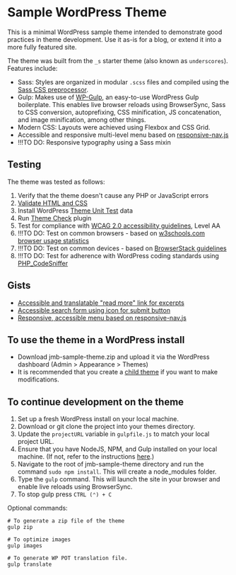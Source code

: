 
Sample WordPress Theme
===

This is a minimal WordPress sample theme intended to demonstrate good practices in theme development. Use it as-is for a blog, or extend it into a more fully featured site.

The theme was built from the `_s` starter theme (also known as `underscores`). Features include:

* Sass: Styles are organized in modular `.scss` files and compiled using the [Sass CSS preprocessor](https://sass-lang.com/).
* Gulp: Makes use of [WP-Gulp](https://github.com/ahmadawais/WPGulp), an easy-to-use WordPress Gulp boilerplate. This enables live browser reloads using BrowserSync, Sass to CSS conversion, autoprefixing, CSS minification, JS concatenation, and image minification, among other things.
* Modern CSS: Layouts were achieved using Flexbox and CSS Grid.
* Accessible and responsive multi-level menu based on [responsive-nav.js](https://github.com/viljamis/responsive-nav.js)
* !!!TO DO: Responsive typography using a Sass mixin

Testing
---------------

The theme was tested as follows:

1. Verify that the theme doesn't cause any PHP or JavaScript errors
2. [Validate HTML and CSS](https://codex.wordpress.org/Validating_a_Website)
3. Install WordPress [Theme Unit Test](https://codex.wordpress.org/Theme_Unit_Test) data
4. Run [Theme Check](https://wordpress.org/plugins/theme-check/) plugin
4. Test for compliance with [WCAG 2.0 accessibility guidelines](https://www.w3.org/WAI/intro/wcag), Level AA
5. !!!TO DO: Test on common browsers - based on [w3schools.com browser usage statistics](https://www.w3schools.com/browsers/default.asp) 
6. !!!TO DO: Test on common devices - based on [BrowserStack guidelines](https://www.browserstack.com/test-on-the-right-mobile-devices)
7. !!!TO DO: Test for adherence with WordPress coding standards using [PHP_CodeSniffer](https://github.com/WordPress-Coding-Standards/WordPress-Coding-Standards)

Gists
---------------

* [Accessible and translatable "read more" link for excerpts](https://gist.github.com/48d41daa1ec6ffe3bc6276d8506ab3bc)
* [Accessible search form using icon for submit button](https://gist.github.com/d5f15744341b8b6dbc37212cc3460df0)
* [Responsive, accessible menu based on responsive-nav.js](https://gist.github.com/d08164cbf17671732782fd4e807599a3)

To use the theme in a WordPress install
---------------

* Download jmb-sample-theme.zip and upload it via the WordPress dashboard (Admin > Appearance > Themes)
* It is recommended that you create a [child theme](https://codex.wordpress.org/Child_Themes) if you want to make modifications.

To continue development on the theme
---------------

1. Set up a fresh WordPress install on your local machine.
2. Download or git clone the project into your themes directory.
3. Update the `projectURL` variable in `gulpfile.js` to match your local project URL.
4. Ensure that you have NodeJS, NPM, and Gulp installed on your local machine. (If not, refer to the instructions [here](https://github.com/ahmadawais/WPGulp).)
5. Navigate to the root of jmb-sample-theme directory and run the command `sudo npm install`. This will create a node_modules folder.
6. Type the `gulp` command. This will launch the site in your browser and enable live reloads using BrowserSync.
7. To stop gulp press `CTRL (⌃) + C`

Optional commands:
```
# To generate a zip file of the theme
gulp zip
```
```
# To optimize images
gulp images
```
```
# To generate WP POT translation file.
gulp translate
```
